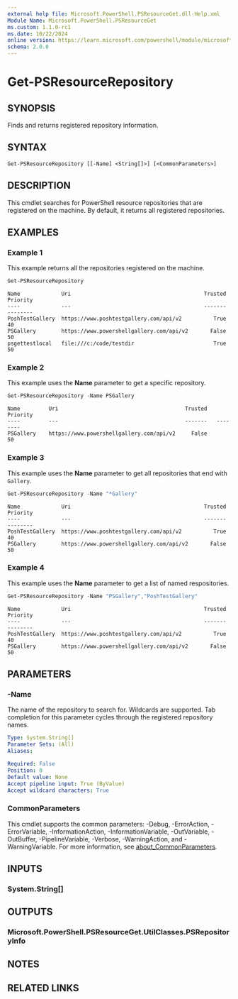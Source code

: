 ```yaml
---
external help file: Microsoft.PowerShell.PSResourceGet.dll-Help.xml
Module Name: Microsoft.PowerShell.PSResourceGet
ms.custom: 1.1.0-rc1
ms.date: 10/22/2024
online version: https://learn.microsoft.com/powershell/module/microsoft.powershell.psresourceget/get-psresourcerepository?view=powershellget-3.x&WT.mc_id=ps-gethelp
schema: 2.0.0
---
```


# Get-PSResourceRepository

## SYNOPSIS

Finds and returns registered repository information.

## SYNTAX

```
Get-PSResourceRepository [[-Name] <String[]>] [<CommonParameters>]
```

## DESCRIPTION

This cmdlet searches for PowerShell resource repositories that are registered on the machine. By
default, it returns all registered repositories.

## EXAMPLES

### Example 1

This example returns all the repositories registered on the machine.

```powershell
Get-PSResourceRepository
```

```Output
Name             Uri                                          Trusted   Priority
----             ---                                          -------   --------
PoshTestGallery  https://www.poshtestgallery.com/api/v2          True         40
PSGallery        https://www.powershellgallery.com/api/v2       False         50
psgettestlocal   file:///c:/code/testdir                         True         50
```

### Example 2

This example uses the **Name** parameter to get a specific repository.

```powershell
Get-PSResourceRepository -Name PSGallery
```

```Output
Name         Uri                                        Trusted   Priority
----         ---                                        -------   --------
PSGallery    https://www.powershellgallery.com/api/v2     False         50
```

### Example 3

This example uses the **Name** parameter to get all repositories that end with `Gallery`.

```powershell
Get-PSResourceRepository -Name "*Gallery"
```

```Output
Name             Uri                                          Trusted   Priority
----             ---                                          -------   --------
PoshTestGallery  https://www.poshtestgallery.com/api/v2          True         40
PSGallery        https://www.powershellgallery.com/api/v2       False         50
```

### Example 4

This example uses the **Name** parameter to get a list of named respositories.

```powershell
Get-PSResourceRepository -Name "PSGallery","PoshTestGallery"
```

```Output
Name             Uri                                          Trusted   Priority
----             ---                                          -------   --------
PoshTestGallery  https://www.poshtestgallery.com/api/v2          True         40
PSGallery        https://www.powershellgallery.com/api/v2       False         50
```

## PARAMETERS

### -Name

The name of the repository to search for. Wildcards are supported. Tab completion for this parameter
cycles through the registered repository names.

```yaml
Type: System.String[]
Parameter Sets: (All)
Aliases:

Required: False
Position: 0
Default value: None
Accept pipeline input: True (ByValue)
Accept wildcard characters: True
```

### CommonParameters

This cmdlet supports the common parameters: -Debug, -ErrorAction, -ErrorVariable,
-InformationAction, -InformationVariable, -OutVariable, -OutBuffer, -PipelineVariable, -Verbose,
-WarningAction, and -WarningVariable. For more information, see
[about_CommonParameters](http://go.microsoft.com/fwlink/?LinkID=113216).

## INPUTS

### System.String[]

## OUTPUTS

### Microsoft.PowerShell.PSResourceGet.UtilClasses.PSRepositoryInfo

## NOTES

## RELATED LINKS
